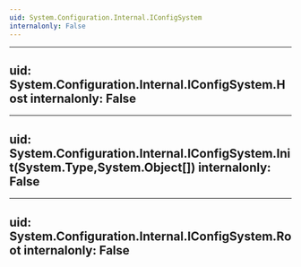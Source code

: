 ```yaml
---
uid: System.Configuration.Internal.IConfigSystem
internalonly: False
---
```


---
uid: System.Configuration.Internal.IConfigSystem.Host
internalonly: False
---

---
uid: System.Configuration.Internal.IConfigSystem.Init(System.Type,System.Object[])
internalonly: False
---

---
uid: System.Configuration.Internal.IConfigSystem.Root
internalonly: False
---
